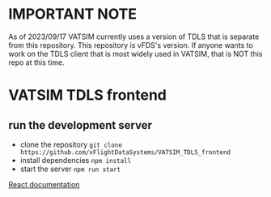 # IMPORTANT NOTE
As of 2023/09/17 VATSIM currently uses a version of TDLS that is separate from this repository. This repository is vFDS's version. If anyone wants to work on the TDLS client that is most widely used in VATSIM, that is NOT this repo at this time.

# VATSIM TDLS frontend

## run the development server

- clone the repository `git clone https://github.com/vFlightDataSystems/VATSIM_TDLS_frontend`
- install dependencies `npm install`
- start the server `npm run start`

[React documentation](https://reactjs.org/)
